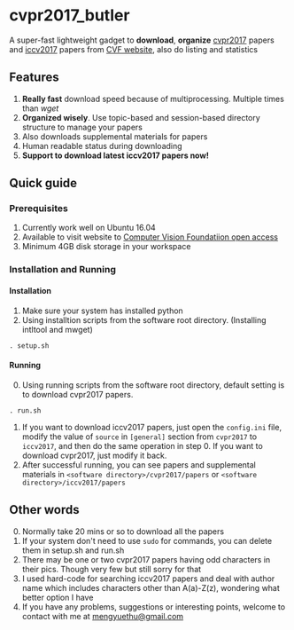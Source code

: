 # cvpr2017_butler
A super-fast lightweight gadget to **download**, **organize** [cvpr2017](http://cvpr2017.thecvf.com/) papers and [iccv2017](http://iccv2017.thecvf.com) papers from [CVF website](http://openaccess.thecvf.com/menu.py), also do listing and statistics

## Features
1. **Really fast** download speed because of multiprocessing. Multiple times than *wget*
2. **Organized wisely**. Use topic-based and session-based directory structure to manage your papers
3. Also downloads supplemental materials for papers
4. Human readable status during downloading
5. **Support to download latest iccv2017 papers now!**

## Quick guide

### Prerequisites
1. Currently work well on Ubuntu 16.04
2. Available to visit website to [Computer Vision Foundatiion open access](http://openaccess.thecvf.com)
3. Minimum 4GB disk storage in your workspace

### Installation and Running

#### Installation
1. Make sure your system has installed python
2. Using installtion scripts from the software root directory. (Installing intltool and mwget)
  ```shell
  . setup.sh

  ```
#### Running
0. Using running scripts from the software root directory, default setting is to download cvpr2017 papers.
  ```shell
  . run.sh

  ```
1. If you want to download iccv2017 papers, just open the `config.ini` file, modify the value of `source` in `[general]` section from `cvpr2017` to `iccv2017`, and then do the same operation in step 0. If you want to download cvpr2017, just modify it back. 
2. After successful running, you can see papers and supplemental materials in `<software directory>/cvpr2017/papers` or `<software directory>/iccv2017/papers`

## Other words
0. Normally take 20 mins or so to download all the papers
1. If your system don't need to use `sudo` for commands, you can delete them in setup.sh and run.sh
2. There may be one or two cvpr2017 papers having odd characters in their pics. Though very few but still sorry for that
3. I used hard-code for searching iccv2017 papers and deal with author name which includes characters other than A(a)-Z(z), wondering what better option I have
4. If you have any problems, suggestions or interesting points, welcome to contact with me at mengyuethu@gmail.com
